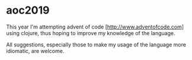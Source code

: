 # aoc2019

This year I'm attempting advent of code [http://www.adventofcode.com] using clojure, thus hoping to improve my knowledge of the language.

All suggestions, especially those to make my usage of the language more idiomatic, are welcome.

